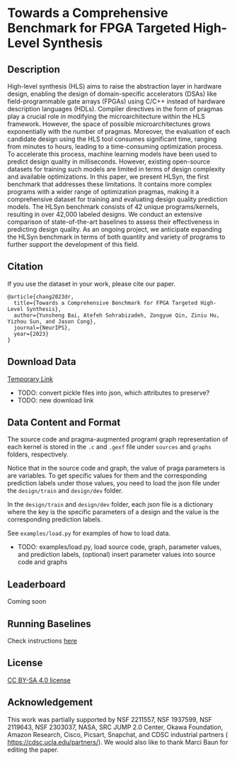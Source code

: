 # Towards a Comprehensive Benchmark for FPGA Targeted High-Level Synthesis

## Description

High-level synthesis (HLS) aims to raise the abstraction layer in hardware design, enabling the design of domain-specific accelerators (DSAs) like field-programmable gate arrays (FPGAs) using C/C++ instead of hardware description languages (HDLs). Compiler directives in the form of pragmas play a crucial role in modifying the microarchitecture within the HLS framework. However, the space of possible microarchitectures grows exponentially with the number of pragmas. Moreover, the evaluation of each candidate design using the HLS tool consumes significant time, ranging from minutes to hours, leading to a time-consuming optimization process. To accelerate this process, machine learning models have been used to predict design quality in milliseconds. However, existing open-source datasets for training such models are limited in terms of design complexity and available optimizations. In this paper, we present HLSyn, the first benchmark that addresses these limitations. It contains more complex programs with a wider range of optimization pragmas, making it a comprehensive dataset for training and evaluating design quality prediction models. The HLSyn benchmark consists of 42 unique programs/kernels, resulting in over 42,000 labeled designs. We conduct an extensive comparison of state-of-the-art baselines to assess their effectiveness in predicting design quality. As an ongoing project, we anticipate expanding the HLSyn benchmark in terms of both quantity and variety of programs to further support the development of this field.

## Citation

If you use the dataset in your work, please cite our paper.
```
@article{chang2023dr,
  title={Towards a Comprehensive Benchmark for FPGA Targeted High-Level Synthesis},
  author={Yunsheng Bai, Atefeh Sohrabizadeh, Zongyue Qin, Ziniu Hu, Yizhou Sun, and Jason Cong},
  journal={NeurIPS},
  year={2023}
}
```

## Download Data

[Temporary Link](https://zenodo.org/records/8034115) 

- TODO: convert pickle files into json, which attributes to preserve?
- TODO: new download link

## Data Content and Format

The source code and pragma-augmented programl graph representation of each kernel is stored in the `.c` and `.gexf` file under `sources` and `graphs` folders, respectively. 

Notice that in the source code and graph, the value of praga parameters is are variables. To get specific values for them and the corresponding prediction labels under those values, you need to load the json file under the `design/train` and `design/dev` folder. 

In the `design/train` and `design/dev` folder, each json file is a dictionary where the key is the specific parameters of a design and the value is the corresponding prediction labels. 

See `examples/load.py` for examples of how to load data.

- TODO: examples/load.py, load source code, graph, parameter values, and prediction labels, (optional) insert parameter values into source code and graphs

## Leaderboard

Coming soon


## Running Baselines

Check instructions [here](https://github.com/ZongyueQin/HLSyn/tree/main/baselines) 

## License

[CC BY-SA 4.0 license](https://creativecommons.org/licenses/by-sa/4.0/legalcode)

## Acknowledgement

This work was partially supported by NSF 2211557, NSF 1937599, NSF 2119643, NSF 2303037, NASA, SRC JUMP 2.0 Center, Okawa Foundation, Amazon Research, Cisco, Picsart, Snapchat, and CDSC industrial partners ( https://cdsc.ucla.edu/partners/). We would also like to thank Marci Baun for editing the paper.
